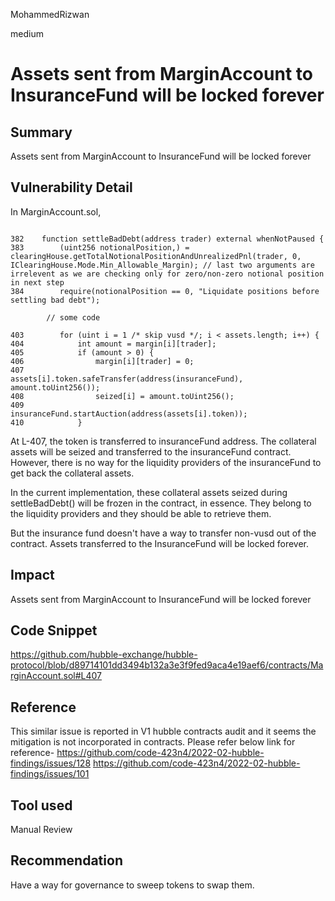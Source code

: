 MohammedRizwan

medium

# Assets sent from MarginAccount to InsuranceFund will be locked forever

## Summary
Assets sent from MarginAccount to InsuranceFund will be locked forever

## Vulnerability Detail
In MarginAccount.sol, 

```Solidity

382    function settleBadDebt(address trader) external whenNotPaused {
383        (uint256 notionalPosition,) = clearingHouse.getTotalNotionalPositionAndUnrealizedPnl(trader, 0, IClearingHouse.Mode.Min_Allowable_Margin); // last two arguments are irrelevent as we are checking only for zero/non-zero notional position in next step
384        require(notionalPosition == 0, "Liquidate positions before settling bad debt");

        // some code

403        for (uint i = 1 /* skip vusd */; i < assets.length; i++) {
404            int amount = margin[i][trader];
405            if (amount > 0) {
406                margin[i][trader] = 0;
407                assets[i].token.safeTransfer(address(insuranceFund), amount.toUint256());
408                seized[i] = amount.toUint256();
409                insuranceFund.startAuction(address(assets[i].token));
410            }
```
At L-407, the token is transferred to insuranceFund address. The collateral assets will be seized and transferred to the insuranceFund contract. However, there is no way for the liquidity providers of the insuranceFund to get back the collateral assets.

In the current implementation, these collateral assets seized during settleBadDebt() will be frozen in the contract, in essence. They belong to the liquidity providers and they should be able to retrieve them.

But the insurance fund doesn't have a way to transfer non-vusd out of the contract. Assets transferred to the InsuranceFund will be locked forever.

## Impact
Assets sent from MarginAccount to InsuranceFund will be locked forever

## Code Snippet
https://github.com/hubble-exchange/hubble-protocol/blob/d89714101dd3494b132a3e3f9fed9aca4e19aef6/contracts/MarginAccount.sol#L407

## Reference
This similar issue is reported in V1 hubble contracts audit and it seems the mitigation is not incorporated in contracts. Please refer  below link for reference-
https://github.com/code-423n4/2022-02-hubble-findings/issues/128
https://github.com/code-423n4/2022-02-hubble-findings/issues/101

## Tool used
Manual Review

## Recommendation
Have a way for governance to sweep tokens to swap them.